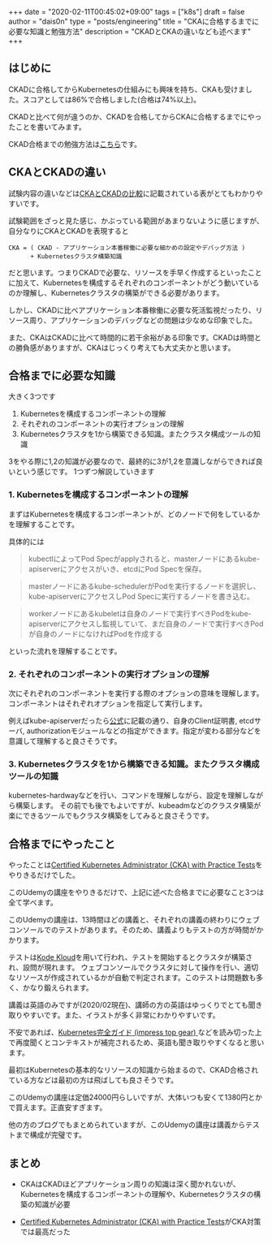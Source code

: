 +++
date = "2020-02-11T00:45:02+09:00"
tags = ["k8s"]
draft = false
author = "dais0n"
type = "posts/engineering"
title = "CKAに合格するまでに必要な知識と勉強方法"
description = "CKADとCKAの違いなども述べます"
+++

## はじめに

CKADに合格してからKubernetesの仕組みにも興味を持ち、CKAも受けました。スコアとしては86%で合格しました(合格は74%以上)。

CKADと比べて何が違うのか、CKADを合格してからCKAに合格するまでにやったことを書いてみます。

CKAD合格までの勉強方法は[こちら](https://blog.dais0n.net/posts/engineering/ckad/)です。

## CKAとCKADの違い

試験内容の違いなどは[CKAとCKADの比較](https://qiita.com/oke-py/items/e8bf3863c8f48d750427#ckackad%E3%81%AE%E6%AF%94%E8%BC%83)に記載されている表がとてもわかりやすいです。

試験範囲をざっと見た感じ、かぶっている範囲があまりないように感じますが、自分なりにCKAとCKADを表現すると

```
CKA = ( CKAD - アプリケーション本番稼働に必要な細かめの設定やデバッグ方法 ) 
      + Kubernetesクラスタ構築知識
```

だと思います。つまりCKADで必要な、リソースを手早く作成するといったことに加えて、Kubernetesを構成するそれぞれのコンポーネントがどう動いているのか理解し、Kubernetesクラスタの構築ができる必要があります。

しかし、CKADに比べアプリケーション本番稼働に必要な死活監視だったり、リソース周り、アプリケーションのデバッグなどの問題は少なめな印象でした。

また、CKAはCKADに比べて時間的に若干余裕がある印象です。CKADは時間との勝負感がありますが、CKAはじっくり考えても大丈夫かと思います。

## 合格までに必要な知識

大きく3つです

1. Kubernetesを構成するコンポーネントの理解
2. それぞれのコンポーネントの実行オプションの理解
3. Kubernetesクラスタを1から構築できる知識。またクラスタ構成ツールの知識

3をやる際に1,2の知識が必要なので、最終的に3が1,2を意識しながらできれば良いという感じです。
1つずつ解説していきます

### 1. Kubernetesを構成するコンポーネントの理解

まずはKubernetesを構成するコンポーネントが、どのノードで何をしているかを理解することです。

具体的には

> kubectlによってPod Specがapplyされると、masterノードにあるkube-apiserverにアクセスがいき、etcdにPod Specを保存。

> masterノードにあるkube-schedulerがPodを実行するノードを選択し、kube-apiserverにアクセスしPod Specに実行するノードを書き込む。

> workerノードにあるkubeletは自身のノードで実行すべきPodをkube-apiserverにアクセスし監視していて、まだ自身のノードで実行すべきPodが自身のノードになければPodを作成する

といった流れを理解することです。

### 2. それぞれのコンポーネントの実行オプションの理解

次にそれぞれのコンポーネントを実行する際のオプションの意味を理解します。コンポーネントはそれぞれオプションを指定して実行します。

例えばkube-apiserverだったら[公式](https://kubernetes.io/docs/reference/command-line-tools-reference/kube-apiserver/)に記載の通り、自身のClient証明書, etcdサーバ, authorizationモジュールなどの指定ができます。指定が変わる部分などを意識して理解すると良さそうです。

### 3. Kubernetesクラスタを1から構築できる知識。またクラスタ構成ツールの知識

kubernetes-hardwayなどを行い、コマンドを理解しながら、設定を理解しながら構築します。
その前でも後でもよいですが、kubeadmなどのクラスタ構築が楽にできるツールでもクラスタ構築をしてみると良さそうです。

## 合格までにやったこと

やったことは[Certified Kubernetes Administrator (CKA) with Practice Tests](https://www.udemy.com/course/certified-kubernetes-administrator-with-practice-tests/)をやりきるだけでした。

このUdemyの講座をやりきるだけで、上記に述べた合格までに必要なこと3つは全て学べます。

このUdemyの講座は、13時間ほどの講義と、それぞれの講義の終わりにウェブコンソールでのテストがあります。そのため、講義よりもテストの方が時間がかかります。

テストは[Kode Kloud](https://kodekloud.com/)を用いて行われ、テストを開始するとクラスタが構築され、設問が現れます。
ウェブコンソールでクラスタに対して操作を行い、適切なリソースが作成されているかが自動で判定されます。このテストは問題数も多く、かなり鍛えられます。

講義は英語のみですが(2020/02現在)、講師の方の英語はゆっくりでとても聞き取りやすいです。また、イラストが多く非常にわかりやすいです。

不安であれば、[Kubernetes完全ガイド (impress top gear) ](https://www.amazon.co.jp/Kubernetes%E5%AE%8C%E5%85%A8%E3%82%AC%E3%82%A4%E3%83%89-impress-top-gear-%E9%9D%92%E5%B1%B1/dp/4295004804)などを読み切った上で再度聞くとコンテキストが補完されるため、英語も聞き取りやすくなると思います。

最初はKubernetesの基本的なリソースの知識から始まるので、CKAD合格されている方などは最初の方は飛ばしても良さそうです。

このUdemyの講座は定価24000円らしいですが、大体いつも安くて1380円とかで買えます。正直安すぎます。

他の方のブログでもまとめられていますが、このUdemyの講座は講義からテストまで構成が完璧です。

## まとめ

- CKAはCKADほどアプリケーション周りの知識は深く聞かれないが、Kubernetesを構成するコンポーネントの理解や、Kubernetesクラスタの構築の知識が必要

- [Certified Kubernetes Administrator (CKA) with Practice Tests](https://www.udemy.com/course/certified-kubernetes-administrator-with-practice-tests/)がCKA対策では最高だった

